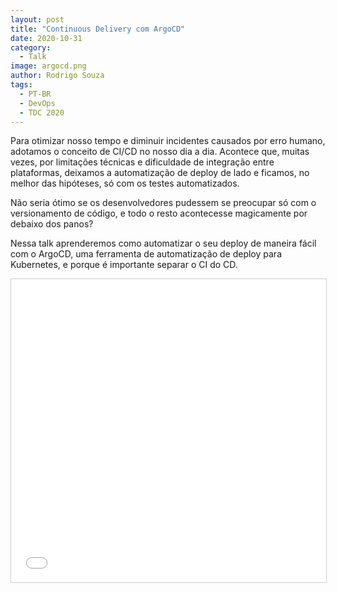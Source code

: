 ```yaml
---
layout: post
title: "Continuous Delivery com ArgoCD"
date: 2020-10-31
category:
  - Talk
image: argocd.png
author: Rodrigo Souza
tags:
  - PT-BR
  - DevOps
  - TDC 2020
---
```

Para otimizar nosso tempo e diminuir incidentes causados por erro humano, adotamos o conceito de CI/CD no nosso dia a dia. Acontece que, muitas vezes, por limitações técnicas e dificuldade de integração entre plataformas, deixamos a automatização de deploy de lado e ficamos, no melhor das hipóteses, só com os testes automatizados.

Não seria ótimo se os desenvolvedores pudessem se preocupar só com o versionamento de código, e todo o resto acontecesse magicamente por debaixo dos panos?

Nessa talk aprenderemos como automatizar o seu deploy de maneira fácil com o ArgoCD, uma ferramenta de automatização de deploy para Kubernetes, e porque é importante separar o CI do CD.
<iframe src="//www.slideshare.net/slideshow/embed_code/key/Hp3JYqwaN5y83v" width="595" height="485" frameborder="0" marginwidth="0" marginheight="0" scrolling="no" style="border:1px solid #CCC; border-width:1px; margin-bottom:5px; max-width: 100%;" allowfullscreen> </iframe>